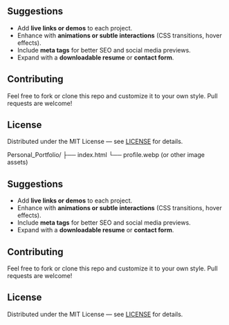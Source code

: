 
## Suggestions
- Add **live links or demos** to each project.
- Enhance with **animations or subtle interactions** (CSS transitions, hover effects).
- Include **meta tags** for better SEO and social media previews.
- Expand with a **downloadable resume** or **contact form**.

## Contributing
Feel free to fork or clone this repo and customize it to your own style. Pull requests are welcome!

## License
Distributed under the MIT License — see [LICENSE](LICENSE) for details.

Personal_Portfolio/
├── index.html
└── profile.webp (or other image assets)


## Suggestions
- Add **live links or demos** to each project.
- Enhance with **animations or subtle interactions** (CSS transitions, hover effects).
- Include **meta tags** for better SEO and social media previews.
- Expand with a **downloadable resume** or **contact form**.

## Contributing
Feel free to fork or clone this repo and customize it to your own style. Pull requests are welcome!

## License
Distributed under the MIT License — see [LICENSE](LICENSE) for details.




